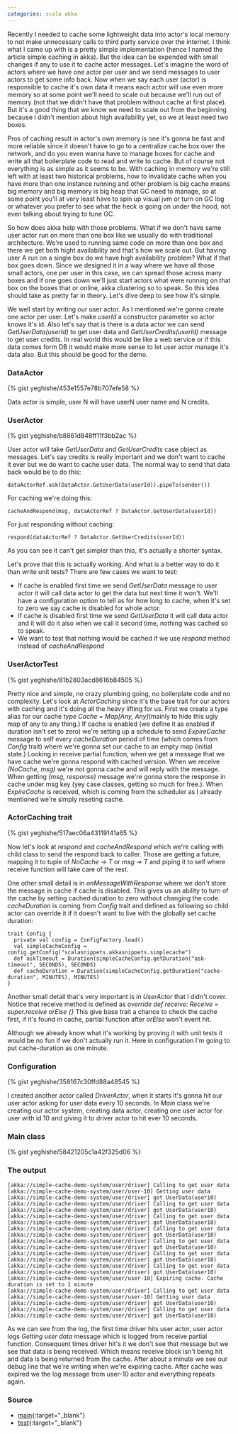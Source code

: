 ```yaml
---
categories: scala akka
---
```


Recently I needed to cache some lightweight data into actor's local memory to
not make unnecessary calls to third party service over the internet. I think what I
came up with is a pretty simple implementation (hence I named the article
simple caching in akka). But the idea can be expended with small changes
if any to use it to cache actor messages. Let's imagine the word of actors where
we have one actor per user and we send messages to user actors to get some info
back. Now when we say each user (actor) is responsible to cache it's own data
it means each actor will use even more memory so at some point we'll need to
scale out because we'll run out of memory (not that we didn't have that
problem without cache at first place). But it's a good thing that we know we
need to scale out from the beginning because I didn't mention about high
availability yet, so we at least need two boxes.

Pros of caching result in actor's own memory is one
it's gonna be fast and more reliable since it doesn't have to go to a
centralize cache box over the network, and do you even wanna have to manage
boxes for cache and write all that boilerplate code to read and write to cache.
But of course not everything is as simple as it seems to be. With caching in
memory we're still left with at least two historical problems, how to invalidate
cache when you have more than one instance running and other problem is
big cache means big memory and big memory is big heap that GC need
to manage, so at some point you'll at very least have to spin up visual jvm or
turn on GC log or whatever you prefer to see what the heck is going on under
the hood, not even talking about trying to tune GC.

So how does akka help with those problems. What if we don't have same
user actor run on more than one box like we usually do with traditional
architecture. We're used to running same code on more than one box and
there we get both hight availability and that's how we scale out. But
having user A run on a single box do we have high availability problem?
What if that box goes down. Since we designed it in a way where we have all
those small actors,
one per user in this case, we can spread those across many boxes and if one
goes down we'll just start actors what were running on that box on the boxes
that or online, akka clustering so to speak. So this idea should take as pretty
far in theory. Let's dive deep to see how it's simple.

We well start by writing our user actor. As I mentioned we're gonna create one
actor per user. Let's make *userId* a constructor parameter so actor knows it's
id. Also let's say that is there is a data actor we can send
*GetUserData(userId)* to get user data and
*GetUserCredits(userId)* message to get user
credits. In real world this would be like a web service or if this data comes
form DB it would make more sense to let user actor manage it's data also.
But this should be good for the demo.

### DataActor

{% gist yeghishe/453e1557e78b707efe58 %}

Data actor is simple, user N will have userN user name and N credits.

### UserActor

{% gist yeghishe/b8861d848ff11f3bb2ac %}

User actor will take *GetUserData* and *GetUserCredits* case object as
messages. Let's say credits is really important and we don't want to cache it
ever but we do want to cache user data. The normal way to send that data back
would be to do this:

    dataActorRef.ask(DataActor.GetUserData(userId)).pipeTo(sender())

For caching we're doing this:

    cacheAndRespond(msg, dataActorRef ? DataActor.GetUserData(userId))

For just responding without caching:

    respond(dataActorRef ? DataActor.GetUserCredits(userId))

As you can see it can't get simpler than this, it's actually a shorter syntax.


Let's prove that this is actually working. And what is a better way to do it
than write unit tests? There are few cases we want to test:

* If cache is enabled first time we send *GetUserData* message to user actor
  it will call data actor to get the data but next time it won't.
  We'll have a configuration option to tell as for how long to
  cache, when it's set to zero we say cache is disabled for whole actor.
* If cache is disabled first time we send *GetUserData* it will call data
  actor and it will do it also when we call it second time, nothing was cached
  so to speak.
* We want to test that nothing would be cached if we use *respond* method
  instead of *cacheAndRespond*

### UserActorTest

{% gist yeghishe/81b2803acd8616b84505 %}

Pretty nice and simple, no crazy plumbing going, no boilerplate code and no
complexity. Let's look at *ActorCaching* since it's the base trait for our
actors with caching and it's doing all the heavy lifting for us. First we create
a type alias for our cache *type Cache = Map[Any, Any]*(mainly to hide this
ugly map of any to any thing.) If cache is enabled (we define it as enabled if 
duration isn't set to zero) we're setting up a schedule to send *ExpireCache*
message to self every *cacheDuration* period of time (which comes from
*Config* trait) where we're gonna set our cache to an empty map (initial state.)
Looking in receive partial function, when we get a message that we have cache
we're gonna respond with cached version. When we receive *(NoCache, msg)* we're
not gonna cache and will reply with the message. When getting *(msg, response)*
message we're gonna store the response in cache under msg key
(yey case classes, getting so much for free.). When *ExpireCache* is received,
which is coming from the scheduler as I already mentioned we're simply reseting
cache.

### ActorCaching trait

{% gist yeghishe/517aec06a43119141a65 %}

Now let's look at *respond* and *cacheAndRespond* which we're calling with
child class to send the respond back to caller. Those are getting a future,
mapping it to tuple of *NoCache -> T* or *msg -> T* and piping it to self where
receive function will take care of the rest.

One other small detail is in *onMessageWithResponse* where we don't store the
message in cache if cache is disabled. This gives us an ability to turn of the
cache by setting cached duration to zero without changing the code.
*cacheDuration* is coming from *Config* trait and defined as following so child
actor can override it if it doesn't want to live with the globally set cache
duration:

    trait Config {
      private val config = ConfigFactory.load()
      val simpleCacheConfig = config.getConfig("scalasnippets.akkasnippets.simplecache")
      def askTimeout = Duration(simpleCacheConfig.getDuration("ask-timeout", SECONDS), SECONDS)
      def cacheDuration = Duration(simpleCacheConfig.getDuration("cache-duration", MINUTES), MINUTES)
    }

Another small detail that's very important is in *UserActor* that I didn't cover.
Notice that receive method is defined as
*override def receive: Receive = super.receive orElse {}*
This give base trait a chance to check the cache first, if it's found in cache,
partial function after *orElse* won't event hit.

Although we already know what it's working by proving it with unit tests it
would be no fun if we don't actually run it. Here in configuration I'm going to
put cache-duration as one minute.

### Configuration

{% gist yeghishe/358167c30ffd88a48545 %}

I created another actor called *DriverActor*, when it starts it's gonna hit
our user actor asking for user data every 10 seconds. In *Main* class we're
creating our actor system, creating data actor, creating one user actor for
user with id 10 and giving it to driver actor to hit ever 10 seconds.

### Main class

{% gist yeghishe/58421205c1a42f325d06 %}

### The output

    [akka://simple-cache-demo-system/user/driver] Calling to get user data
    [akka://simple-cache-demo-system/user/user-10] Getting user data
    [akka://simple-cache-demo-system/user/driver] got UserData(user10)
    [akka://simple-cache-demo-system/user/driver] Calling to get user data
    [akka://simple-cache-demo-system/user/driver] got UserData(user10)
    [akka://simple-cache-demo-system/user/driver] Calling to get user data
    [akka://simple-cache-demo-system/user/driver] got UserData(user10)
    [akka://simple-cache-demo-system/user/driver] Calling to get user data
    [akka://simple-cache-demo-system/user/driver] got UserData(user10)
    [akka://simple-cache-demo-system/user/driver] Calling to get user data
    [akka://simple-cache-demo-system/user/driver] got UserData(user10)
    [akka://simple-cache-demo-system/user/driver] Calling to get user data
    [akka://simple-cache-demo-system/user/driver] got UserData(user10)
    [akka://simple-cache-demo-system/user/driver] Calling to get user data
    [akka://simple-cache-demo-system/user/driver] got UserData(user10)
    [akka://simple-cache-demo-system/user/user-10] Expiring cache. Cache duration is set to 1 minute
    [akka://simple-cache-demo-system/user/driver] Calling to get user data
    [akka://simple-cache-demo-system/user/user-10] Getting user data
    [akka://simple-cache-demo-system/user/driver] got UserData(user10)
    [akka://simple-cache-demo-system/user/driver] Calling to get user data
    [akka://simple-cache-demo-system/user/driver] got UserData(user10)

As we can see from the log, the first time driver hits user actor, user actor logs
*Getting user data* message which is logged from receive partial function.
Consequent times driver hit's it we don't see that message but we see that
data is being received. Which means receive block isn't being hit and
data is being returned from the cache. After about a minute we see our debug
line that we're writing when we're expiring cache. After cache was expired we
the log message from user-10 actor and everything repeats again.

### Source

* [main](https://github.com/yeghishe/scala-snippets/tree/master/src/main/scala/io/github/yeghishe/scalasnippets/akkasnippets/simplecache){:target="_blank"}
* [test](https://github.com/yeghishe/scala-snippets/tree/master/src/test/scala/io/github/yeghishe/scalasnippets/akkasnippets/simplecache){:target="_blank"}



